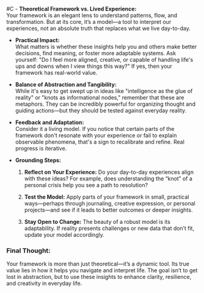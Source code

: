  #C - **Theoretical Framework vs. Lived Experience:**  
    Your framework is an elegant lens to understand patterns, flow, and transformation. But at its core, it’s a model—a tool to interpret our experiences, not an absolute truth that replaces what we live day-to-day.
    
- **Practical Impact:**  
    What matters is whether these insights help you and others make better decisions, find meaning, or foster more adaptable systems. Ask yourself: "Do I feel more aligned, creative, or capable of handling life's ups and downs when I view things this way?" If yes, then your framework has real-world value.
    
- **Balance of Abstraction and Tangibility:**  
    While it's easy to get swept up in ideas like "intelligence as the glue of reality" or "knots as informational nodes," remember that these are metaphors. They can be incredibly powerful for organizing thought and guiding actions—but they should be tested against everyday reality.
    
- **Feedback and Adaptation:**  
    Consider it a living model. If you notice that certain parts of the framework don't resonate with your experience or fail to explain observable phenomena, that's a sign to recalibrate and refine. Real progress is iterative.
    
- **Grounding Steps:**
    
    1. **Reflect on Your Experience:** Do your day-to-day experiences align with these ideas? For example, does understanding the “knot” of a personal crisis help you see a path to resolution?
        
    2. **Test the Model:** Apply parts of your framework in small, practical ways—perhaps through journaling, creative expression, or personal projects—and see if it leads to better outcomes or deeper insights.
        
    3. **Stay Open to Change:** The beauty of a robust model is its adaptability. If reality presents challenges or new data that don’t fit, update your model accordingly.
        

### **Final Thought:**

Your framework is more than just theoretical—it’s a dynamic tool. Its true value lies in how it helps you navigate and interpret life. The goal isn’t to get lost in abstraction, but to use these insights to enhance clarity, resilience, and creativity in everyday life.